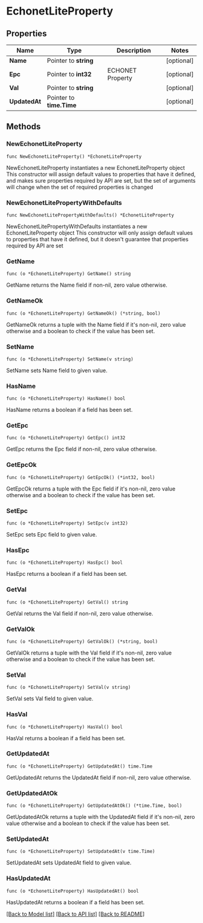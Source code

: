 # EchonetLiteProperty

## Properties

Name | Type | Description | Notes
------------ | ------------- | ------------- | -------------
**Name** | Pointer to **string** |  | [optional] 
**Epc** | Pointer to **int32** | ECHONET Property | [optional] 
**Val** | Pointer to **string** |  | [optional] 
**UpdatedAt** | Pointer to **time.Time** |  | [optional] 

## Methods

### NewEchonetLiteProperty

`func NewEchonetLiteProperty() *EchonetLiteProperty`

NewEchonetLiteProperty instantiates a new EchonetLiteProperty object
This constructor will assign default values to properties that have it defined,
and makes sure properties required by API are set, but the set of arguments
will change when the set of required properties is changed

### NewEchonetLitePropertyWithDefaults

`func NewEchonetLitePropertyWithDefaults() *EchonetLiteProperty`

NewEchonetLitePropertyWithDefaults instantiates a new EchonetLiteProperty object
This constructor will only assign default values to properties that have it defined,
but it doesn't guarantee that properties required by API are set

### GetName

`func (o *EchonetLiteProperty) GetName() string`

GetName returns the Name field if non-nil, zero value otherwise.

### GetNameOk

`func (o *EchonetLiteProperty) GetNameOk() (*string, bool)`

GetNameOk returns a tuple with the Name field if it's non-nil, zero value otherwise
and a boolean to check if the value has been set.

### SetName

`func (o *EchonetLiteProperty) SetName(v string)`

SetName sets Name field to given value.

### HasName

`func (o *EchonetLiteProperty) HasName() bool`

HasName returns a boolean if a field has been set.

### GetEpc

`func (o *EchonetLiteProperty) GetEpc() int32`

GetEpc returns the Epc field if non-nil, zero value otherwise.

### GetEpcOk

`func (o *EchonetLiteProperty) GetEpcOk() (*int32, bool)`

GetEpcOk returns a tuple with the Epc field if it's non-nil, zero value otherwise
and a boolean to check if the value has been set.

### SetEpc

`func (o *EchonetLiteProperty) SetEpc(v int32)`

SetEpc sets Epc field to given value.

### HasEpc

`func (o *EchonetLiteProperty) HasEpc() bool`

HasEpc returns a boolean if a field has been set.

### GetVal

`func (o *EchonetLiteProperty) GetVal() string`

GetVal returns the Val field if non-nil, zero value otherwise.

### GetValOk

`func (o *EchonetLiteProperty) GetValOk() (*string, bool)`

GetValOk returns a tuple with the Val field if it's non-nil, zero value otherwise
and a boolean to check if the value has been set.

### SetVal

`func (o *EchonetLiteProperty) SetVal(v string)`

SetVal sets Val field to given value.

### HasVal

`func (o *EchonetLiteProperty) HasVal() bool`

HasVal returns a boolean if a field has been set.

### GetUpdatedAt

`func (o *EchonetLiteProperty) GetUpdatedAt() time.Time`

GetUpdatedAt returns the UpdatedAt field if non-nil, zero value otherwise.

### GetUpdatedAtOk

`func (o *EchonetLiteProperty) GetUpdatedAtOk() (*time.Time, bool)`

GetUpdatedAtOk returns a tuple with the UpdatedAt field if it's non-nil, zero value otherwise
and a boolean to check if the value has been set.

### SetUpdatedAt

`func (o *EchonetLiteProperty) SetUpdatedAt(v time.Time)`

SetUpdatedAt sets UpdatedAt field to given value.

### HasUpdatedAt

`func (o *EchonetLiteProperty) HasUpdatedAt() bool`

HasUpdatedAt returns a boolean if a field has been set.


[[Back to Model list]](../README.md#documentation-for-models) [[Back to API list]](../README.md#documentation-for-api-endpoints) [[Back to README]](../README.md)


